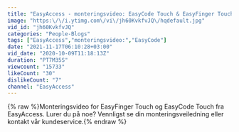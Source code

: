 ```yaml
---
title: "EasyAccess - monteringsvideo: EasyCode Touch & EasyFinger Touch"
image: "https:\/\/i.ytimg.com\/vi\/jh60KvkfvJQ\/hqdefault.jpg"
vid_id: "jh60KvkfvJQ"
categories: "People-Blogs"
tags: ["EasyAccess","monteringsvideo:","EasyCode"]
date: "2021-11-17T06:10:28+03:00"
vid_date: "2020-10-09T11:18:13Z"
duration: "PT7M35S"
viewcount: "15733"
likeCount: "30"
dislikeCount: "7"
channel: "EasyAccess"
---
```

{% raw %}Monteringsvideo for EasyFinger Touch og EasyCode Touch fra EasyAccess. Lurer du på noe? Vennligst se din monteringsveiledning eller kontakt vår kundeservice.{% endraw %}
